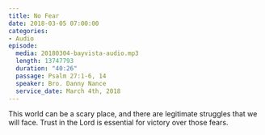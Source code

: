 ```yaml
---
title: No Fear
date: 2018-03-05 07:00:00
categories:
- Audio
episode:
  media: 20180304-bayvista-audio.mp3
  length: 13747793
  duration: "40:26"
  passage: Psalm 27:1-6, 14
  speaker: Bro. Danny Nance
  service_date: March 4th, 2018
---
```

This world can be a scary place, and there are legitimate struggles that we will face. Trust in the Lord is essential for victory over those fears.